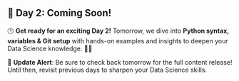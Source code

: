 ## 🚀 Day 2: Coming Soon!

🕒 **Get ready for an exciting Day 2!** Tomorrow, we dive into **Python syntax, variables & Git setup** with hands-on examples and insights to deepen your Data Science knowledge. 🔧✨

🔔 **Update Alert**: Be sure to check back tomorrow for the full content release! Until then, revisit previous days to sharpen your Data Science skills.
